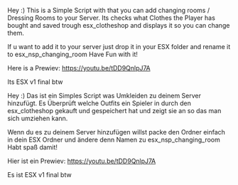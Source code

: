 Hey :)
This is a Simple Script with that you can add changing rooms / Dressing Rooms to your Server.
Its checks what Clothes the Player has bought and saved trough esx_clotheshop and displays it so you can change them.

If u want to add it to your server just drop it in your ESX folder and rename it to esx_nsp_changing_room
Have Fun with it!

Here is a Prewiev: https://youtu.be/tDD9QnlpJ7A


Its ESX v1 final btw




Hey :)
Das ist ein Simples Script was Umkleiden zu deinem Server hinzufügt.
Es Überprüft welche Outfits ein Spieler in durch den esx_clotheshop gekauft und gespeichert hat und zeigt sie an so das man sich umziehen kann.

Wenn du es zu deinem Server hinzufügen willst packe den Ordner einfach in dein ESX Ordner und ändere denn Namen zu esx_nsp_changing_room
Habt spaß damit!

Hier ist ein Prewiev: https://youtu.be/tDD9QnlpJ7A


Es ist ESX v1 final btw
